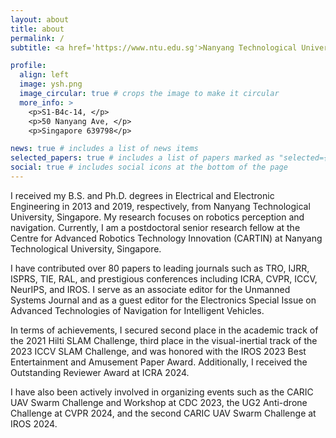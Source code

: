 ```yaml
---
layout: about
title: about
permalink: /
subtitle: <a href='https://www.ntu.edu.sg'>Nanyang Technological University</a>. Contacts  syuan003  AT e.ntu.edu.sg

profile:
  align: left
  image: ysh.png
  image_circular: true # crops the image to make it circular
  more_info: >
    <p>S1-B4c-14, </p>
    <p>50 Nanyang Ave, </p>
    <p>Singapore 639798</p>

news: true # includes a list of news items
selected_papers: true # includes a list of papers marked as "selected={true}"
social: true # includes social icons at the bottom of the page
---
```


I received my B.S. and Ph.D. degrees in Electrical and Electronic Engineering in 2013 and 2019, respectively, from Nanyang Technological University, Singapore. My research focuses on robotics perception and navigation. Currently, I am a postdoctoral senior research fellow at the Centre for Advanced Robotics Technology Innovation (CARTIN) at Nanyang Technological University, Singapore.

I have contributed over 80 papers to leading journals such as TRO, IJRR, ISPRS, TIE, RAL, and prestigious conferences including ICRA, CVPR, ICCV, NeurIPS, and IROS. I serve as an associate editor for the Unmanned Systems Journal and as a guest editor for the Electronics Special Issue on Advanced Technologies of Navigation for Intelligent Vehicles.

In terms of achievements, I secured second place in the academic track of the 2021 Hilti SLAM Challenge, third place in the visual-inertial track of the 2023 ICCV SLAM Challenge, and was honored with the IROS 2023 Best Entertainment and Amusement Paper Award. Additionally, I received the Outstanding Reviewer Award at ICRA 2024.

I have also been actively involved in organizing events such as the CARIC UAV Swarm Challenge and Workshop at CDC 2023, the UG2 Anti-drone Challenge at CVPR 2024, and the second CARIC UAV Swarm Challenge at IROS 2024.
<!-- Write your biography here. Tell the world about yourself. Link to your favorite [subreddit](http://reddit.com). You can put a picture in, too. The code is already in, just name your picture `prof_pic.jpg` and put it in the `img/` folder.

Put your address / P.O. box / other info right below your picture. You can also disable any of these elements by editing `profile` property of the YAML header of your `_pages/about.md`. Edit `_bibliography/papers.bib` and Jekyll will render your [publications page](/al-folio/publications/) automatically.

Link to your social media connections, too. This theme is set up to use [Font Awesome icons](https://fontawesome.com/) and [Academicons](https://jpswalsh.github.io/academicons/), like the ones below. Add your Facebook, Twitter, LinkedIn, Google Scholar, or just disable all of them.
 -->

